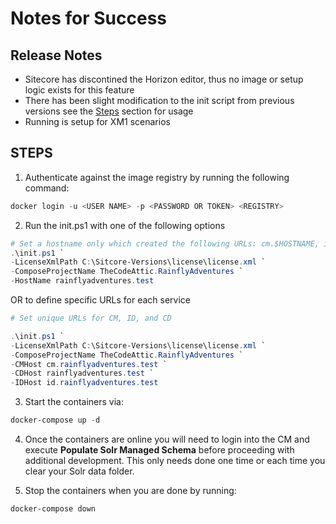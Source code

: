 # Notes for Success

## Release Notes

* Sitecore has discontined the Horizon editor, thus no image or setup logic exists for this feature
* There has been slight modification to the init script from previous versions see the [Steps](#steps) section for usage
* Running is setup for XM1 scenarios

## STEPS

1. Authenticate against the image registry by running the following command:

```powershell
docker login -u <USER NAME> -p <PASSWORD OR TOKEN> <REGISTRY>
```

2. Run the init.ps1 with one of the following options

```powershell
# Set a hostname only which created the following URLs: cm.$HOSTNAME, id.$HOSTNAME, and CD will server up on $HOSTNAME
.\init.ps1 `
-LicenseXmlPath C:\Sitcore-Versions\license\license.xml `
-ComposeProjectName TheCodeAttic.RainflyAdventures `
-HostName rainflyadventures.test
```

OR to define specific URLs for each service

```powershell
# Set unique URLs for CM, ID, and CD

.\init.ps1 `
-LicenseXmlPath C:\Sitcore-Versions\license\license.xml `
-ComposeProjectName TheCodeAttic.RainflyAdventures `
-CMHost cm.rainflyadventures.test `
-CDHost rainflyadventures.test `
-IDHost id.rainflyadventures.test
```

3. Start the containers via:

```powershell
docker-compose up -d
```

4. Once the containers are online you will need to login into the CM and execute **Populate Solr Managed Schema** before proceeding with additional development. This only needs done one time or each time you clear your Solr data folder.

5. Stop the containers when you are done by running:

```powershell
docker-compose down
```
